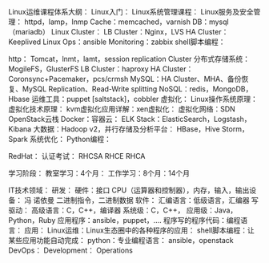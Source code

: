 Linux运维课程体系大纲：
	Linux入门：
	Linux系统管理课程：
	Linux服务及安全管理：
		httpd，lamp，lnmp
		Cache：memcached，varnish
		DB：mysql（mariadb）
	Linux Cluster：
		LB Cluster：Nginx，LVS
		HA Cluster：Keeplived
	Linux Ops：ansible
	Monitoring：zabbix
	shell脚本编程：

http：
	Tomcat，lnmt，lamt，session replication Cluster
	分布式存储系统：
		MogileFS，GlusterFS
	LB Cluster：haproxy
	HA Cluster：Coronsync+Pacemaker，pcs/crmsh
	MySQL：HA Cluster、MHA、备份恢复、MySQL Replication、Read-Write splitting
	NoSQL：redis，MongoDB，Hbase
	运维工具：puppet [saltstack]，cobbler
	虚拟化：
		Linux操作系统原理：虚拟化技术原理：
		kvm虚拟化应用详解：xen虚拟化：
		虚拟化网络：SDN
		OpenStack云栈
	Docker：容器云：
	ELK Stack：ElasticSearch，Logstash，Kibana
	大数据：Hadoop v2，并行存储及分析平台：
		HBase，Hive
		Storm，Spark
	系统优化：
	Python编程：

RedHat：
	认证考试：
		RHCSA
		RHCE
		RHCA

学习阶段：
	教室学习：4个月：
	工作学习：8个月：14个月

IT技术领域：
	研发：
		硬件：接口
			CPU（运算器和控制器），内存，输入，输出设备：
			冯 诺依曼
			二进制指令，二进制数据
		软件：
			汇编语言：低级语言，汇编器
				写驱动：
			高级语言：C，C++，编译器
				系统级：C，C++，
				应用级：Java，Python，Ruby
					应用程序：ansible，puppet，….
			程序写的程序代码：编程语言：
	应用：
		Linux运维：Linux生态圈中的各种程序的应用：
			shell脚本编程：让某些应用功能自动完成：
			python：专业编程语言：
				ansible，openstack
		DevOps：
			Development：
Operations